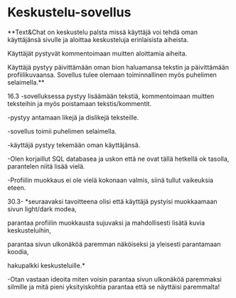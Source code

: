 # Keskustelu-sovellus


**Text&Chat on keskustelu palsta missä käyttäjä voi tehdä oman käyttäjänsä sivulle ja aloittaa keskusteluja erinlaisista aiheista.

Käyttäjät pystyvät kommentoimaan muitten aloittamia aiheita.

Käyttäjä pystyy päivittämään oman bion haluamansa tekstin ja päivittämään profiilikuvaansa.
Sovellus tulee olemaan toiminnallinen myös puhelimen selaimella.**


16.3 -sovelluksessa pystyy lisäämään tekstiä, kommentoimaan muitten teksteihin ja myös poistamaan tekstis/kommentit.

-pystyy antamaan likejä ja dislikejä teksteille.

-sovellus toimii puhelimen selaimella.

-käyttäjä pystyy tekemään oman käyttäjänsä.

-Olen korjaillut SQL databasea ja uskon että ne ovat tällä hetkellä ok tasolla, parantelen niitä lisää vielä.

-Profiilin muokkaus ei ole vielä kokonaan valmis, siinä tullut vaikeuksia eteen.

30.3- *seuraavaksi tavoitteena olisi että käyttäjä pystyisi muokkaamaan sivun light/dark modea,

parantaa profiilin muokkausta sujuvaksi ja mahdollisesti lisätä kuvia keskusteluihin,

parantaa sivun ulkonäköä paremman näköiseksi ja yleisesti parantamaan koodia,

hakupalkki keskusteluille.*

-Otan vastaan ideoita miten voisin parantaa sivun ulkonäköä paremmaksi silmille ja mitä pieni yksityiskohtia parantaa että se näyttäisi paremmalta!

